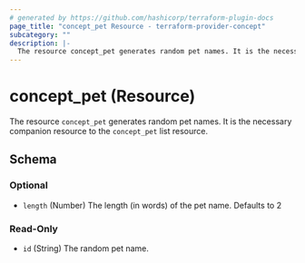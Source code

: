 ```yaml
---
# generated by https://github.com/hashicorp/terraform-plugin-docs
page_title: "concept_pet Resource - terraform-provider-concept"
subcategory: ""
description: |-
  The resource concept_pet generates random pet names. It is the necessary companion resource to the concept_pet list resource.
---
```


# concept_pet (Resource)

The resource `concept_pet` generates random pet names. It is the necessary companion resource to the `concept_pet` list resource.



<!-- schema generated by tfplugindocs -->
## Schema

### Optional

- `length` (Number) The length (in words) of the pet name. Defaults to 2

### Read-Only

- `id` (String) The random pet name.
